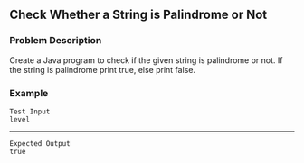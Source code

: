 ## Check Whether a String is Palindrome or Not

### Problem Description
Create a Java program to check if the given string is palindrome or not. If the string is palindrome print true, else print false.

### Example
    Test Input
    level
----
    Expected Output
    true